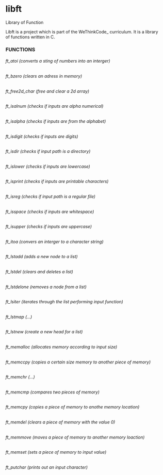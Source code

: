 # libft
Library of Function

Libft is a project which is part of the WeThinkCode_ curriculum. It is a library of functions written in C.

### FUNCTIONS
###### ft_atoi        (converts a sting of numbers into an interger)
###### ft_bzero       (clears an adress in memory)
###### ft_free2d_char (free and clear a 2d array)
###### ft_isalnum     (checks if inputs are alpha numerical)
###### ft_isalpha     (checks if inputs are from the alphabet)
###### ft_isdigit     (checks if inputs are digits)
###### ft_isdir       (checks if input path is a directory)
###### ft_islower     (checks if inputs are lowercase)
###### ft_isprint     (checks if inputs are printable characters)
###### ft_isreg       (checks if input path is a regular file)
###### ft_isspace     (checks if inputs are whitespace)
###### ft_isupper     (checks if inputs are uppercase)
###### ft_itoa        (convers an interger to a character string)
###### ft_lstadd      (adds a new node to a list)
###### ft_lstdel      (clears and deletes a list)
###### ft_lstdelone   (removes a node from a list)
###### ft_lsiter      (iterates through the list performing input function)
###### ft_lstmap      (...)
###### ft_lstnew      (create a new head for a list)
###### ft_memalloc    (allocates memory according to input size)
###### ft_memccpy     (copies a certain size memory to another piece of memory)
###### ft_memchr      (...)
###### ft_memcmp      (compares two pieces of memory)
###### ft_memcpy      (copies a piece of memory to anothe memory location)
###### ft_memdel      (clears a piece of memory with the value 0)
###### ft_memmove     (moves a piece of memory to another memory loaction)
###### ft_memset      (sets a piece of memory to input value)
###### ft_putchar     (prints out an input character)
